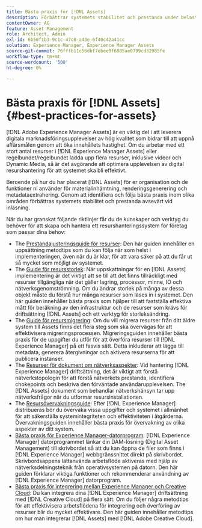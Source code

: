 ```yaml
---
title: Bästa praxis för [!DNL Assets]
description: Förbättrar systemets stabilitet och prestanda under belastning genom att identifiera och följa bästa praxis som är beroende av din driftsättning och konfiguration.
contentOwner: AG
feature: Asset Management
role: Architect, Admin
exl-id: 6b50f1b3-9c1c-47c8-a43e-6f40c42a41cc
solution: Experience Manager, Experience Manager Assets
source-git-commit: 76fffb11c56dbf7ebee9f6805ae0799cd32985fe
workflow-type: tm+mt
source-wordcount: '500'
ht-degree: 0%

---
```


# Bästa praxis för [!DNL Assets] {#best-practices-for-assets}

[!DNL Adobe Experience Manager Assets] är en viktig del i att leverera digitala marknadsföringsupplevelser av hög kvalitet som bidrar till att uppnå affärsmålen genom att öka innehållets hastighet. Om du arbetar med ett stort antal resurser i [!DNL Experience Manager Assets] eller regelbundet/regelbundet ladda upp flera resurser, inklusive videor och Dynamic Media, så är det avgörande att optimera upplevelsen av digital resurshantering för att systemet ska bli effektivt.

Beroende på hur du har placerat [!DNL Assets] för er organisation och de funktioner ni använder för materialinhämtning, renderingsgenerering och metadataextrahering. Genom att identifiera och följa bästa praxis inom olika områden förbättras systemets stabilitet och prestanda avsevärt vid inläsning.

När du har granskat följande riktlinjer får du de kunskaper och verktyg du behöver för att skapa och hantera ett resurshanteringssystem för företag som passar dina behov:

* The [Prestandajusteringsguide för resurser](/help/assets/performance-tuning-guidelines.md): Den här guiden innehåller en uppsättning metodtips som du kan följa när som helst i implementeringen, även när du är klar, för att vara säker på att du får ut så mycket som möjligt av systemet.
* The [Guide för resursstorlek](/help/assets/assets-sizing-guide.md): När uppskattningar för en [!DNL Assets] implementering är det viktigt att se till att det finns tillräckligt med resurser tillgängliga när det gäller lagring, processor, minne, IO och nätverksgenomströmning. Om du ändrar storlek på många av dessa objekt måste du förstå hur många resurser som läses in i systemet. Den här guiden innehåller bästa praxis som hjälper till att fastställa effektiva mått för beräkning av den infrastruktur och de resurser som krävs för driftsättning [!DNL Assets] och ett verktyg för storleksändring.
* The [Guide för resursmigrering](/help/assets/assets-migration-guide.md): Om du vill migrera resurser från ditt äldre system till Assets finns det flera steg som ska övervägas för att effektivisera migreringsprocessen. Migreringsguiden innehåller bästa praxis för de uppgifter du utför för att överföra resurser till [!DNL Experience Manager] på ett fasvis sätt. Detta inkluderar att lägga till metadata, generera återgivningar och aktivera resurserna för att publicera instanser.
* The [Resurser för dokument om nätverksaspekter](/help/assets/assets-network-considerations.md): Vid hantering [!DNL Experience Manager] driftsättning, det är viktigt att förstå nätverkstopologin för att förstå nätverkets prestanda, identifiera chokepoints och beskriva den förväntade användarupplevelsen. The [!DNL Assets] dokument som behandlar nätverkshänsyn tar upp nätverksfrågor när du utformar resursinstallationen.
* The [Resursövervakningsguide](/help/assets/assets-monitoring-best-practices.md): Efter [!DNL Experience Manager] distribueras bör du övervaka vissa uppgifter och systemet i allmänhet för att säkerställa systemintegriteten och effektiviteten i åtgärderna. Övervakningsguiden innehåller bästa praxis för övervakning av olika aspekter av ditt system.
* [Bästa praxis för Experience Manager-datorprogram](https://experienceleague.adobe.com/docs/experience-manager-desktop-app/using/introduction.html): [!DNL Experience Manager] datorprogrammet länkar din DAM-lösning (Digital Asset Management) till skrivbordet så att du kan öppna de filer som finns i [!DNL Experience Manager] webbgränssnittet direkt på skrivbordet. Skrivbordsappens lättanvända arbetsflöde aktiveras med hjälp av nätverksdelningsteknik från operativsystemen på datorn. Den här guiden förklarar viktiga funktioner och rekommenderar användning av [!DNL Experience Manager] datorprogram.
* [Bästa praxis för integrering mellan Experience Manager och Creative Cloud](/help/assets/aem-cc-integration-best-practices.md): Du kan integrera dina [!DNL Experience Manager] driftsättning med [!DNL Creative Cloud] på flera sätt. Om du följer några metodtips för att effektivisera arbetsflödena för integrering och överföring av resurser blir du mycket effektivare. Den här guiden innehåller metodtips om hur man integrerar [!DNL Assets] med [!DNL Adobe Creative Cloud].
